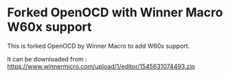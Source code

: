 # Forked OpenOCD with Winner Macro W60x support

This is forked OpenOCD by Winner Macro to add W60x support.

It can be downloaded from : https://www.winnermicro.com/upload/1/editor/1545631074493.zip
